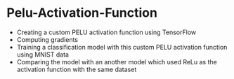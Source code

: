 # Pelu-Activation-Function

- Creating a custom PELU activation function using TensorFlow
- Computing gradients 
- Training a classification model with this custom PELU activation function using MNIST data
- Comparing the model with an another model which used ReLu as the activation function with the same dataset
